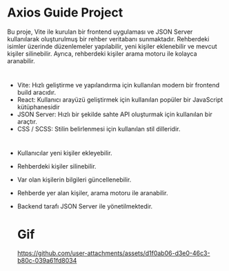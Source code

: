 # Axios Guide Project
Bu proje, Vite ile kurulan bir frontend uygulaması ve JSON Server kullanılarak oluşturulmuş bir rehber veritabanı sunmaktadır. Rehberdeki isimler üzerinde düzenlemeler yapılabilir, yeni kişiler eklenebilir ve mevcut kişiler silinebilir. Ayrıca, rehberdeki kişiler arama motoru ile kolayca aranabilir.

# 
- Vite: Hızlı geliştirme ve yapılandırma için kullanılan modern bir frontend build aracıdır.
- React: Kullanıcı arayüzü geliştirmek için kullanılan popüler bir JavaScript kütüphanesidir
- JSON Server: Hızlı bir şekilde sahte API oluşturmak için kullanılan bir araçtır.
- CSS / SCSS: Stilin belirlenmesi için kullanılan stil dilleridir.

# 
- Kullanıcılar yeni kişiler ekleyebilir.
- Rehberdeki kişiler silinebilir.
- Var olan kişilerin bilgileri güncellenebilir.
- Rehberde yer alan kişiler, arama motoru ile aranabilir.
- Backend tarafı JSON Server ile yönetilmektedir.

  # Gif

  https://github.com/user-attachments/assets/d1f0ab06-d3e0-46c3-b80c-039a61fd8034




